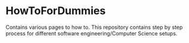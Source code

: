 # HowToForDummies
Contains various pages to how to. This repository contains step by step process for different software engineering/Computer Science setups.
